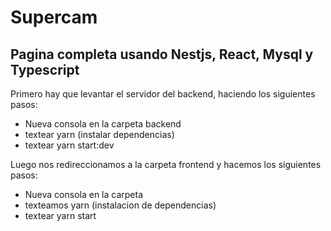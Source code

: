    # Supercam 

## Pagina completa usando Nestjs, React, Mysql y Typescript



Primero hay que levantar el servidor del backend, haciendo los siguientes pasos: 

* Nueva consola en la carpeta backend
* textear yarn (instalar dependencias)
* textear yarn start:dev


Luego nos redireccionamos a la carpeta frontend y hacemos los siguientes pasos: 

* Nueva consola en la carpeta
* texteamos yarn (instalacion de dependencias)
* textear yarn start

